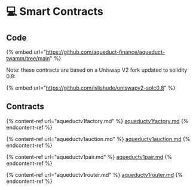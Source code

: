 # 💻 Smart Contracts

## Code

{% embed url="https://github.com/aqueduct-finance/aqueduct-twamm/tree/main" %}

Note: these contracts are based on a Uniswap V2 fork updated to solidity 0.8:

{% embed url="https://github.com/islishude/uniswapv2-solc0.8" %}

## Contracts

{% content-ref url="aqueductv1factory.md" %}
[aqueductv1factory.md](aqueductv1factory.md)
{% endcontent-ref %}

{% content-ref url="aqueductv1auction.md" %}
[aqueductv1auction.md](aqueductv1auction.md)
{% endcontent-ref %}

{% content-ref url="aqueductv1pair.md" %}
[aqueductv1pair.md](aqueductv1pair.md)
{% endcontent-ref %}

{% content-ref url="aqueductv1router.md" %}
[aqueductv1router.md](aqueductv1router.md)
{% endcontent-ref %}
